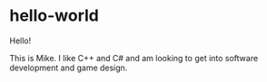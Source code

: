 # hello-world

Hello!

This is Mike. I like C++ and C# and am looking to get into software development and game design.
